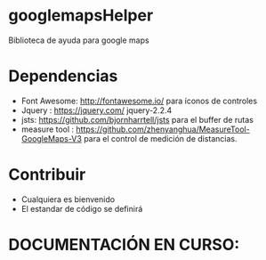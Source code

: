# googlemapsHelper
Biblioteca de ayuda para google maps

# Dependencias

* Font Awesome: http://fontawesome.io/ para íconos de controles
* Jquery : https://jquery.com/  jquery-2.2.4
* jsts: https://github.com/bjornharrtell/jsts para el buffer de rutas
* measure tool : https://github.com/zhenyanghua/MeasureTool-GoogleMaps-V3 para el control de medición de distancias.

# Contribuir
* Cualquiera es bienvenido
* El estandar de código se definirá

# DOCUMENTACIÓN EN CURSO:
